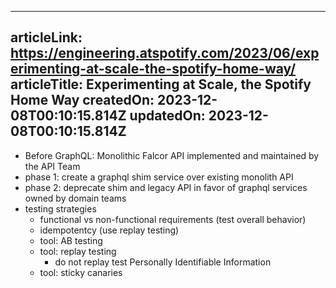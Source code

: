 -----------------------
articleLink: https://engineering.atspotify.com/2023/06/experimenting-at-scale-the-spotify-home-way/
articleTitle: Experimenting at Scale, the Spotify Home Way
createdOn: 2023-12-08T00:10:15.814Z
updatedOn: 2023-12-08T00:10:15.814Z
-----------------------

- Before GraphQL: Monolithic Falcor API implemented and maintained by the API Team
- phase 1: create a graphql shim service over existing monolith API
- phase 2: deprecate shim and legacy API in favor of graphql services owned by domain teams
- testing strategies
  - functional vs non-functional requirements (test overall behavior)
  - idempotentcy (use replay testing) 
  - tool: AB testing
  - tool: replay testing
    - do not replay test Personally Identifiable Information
  - tool: sticky canaries
